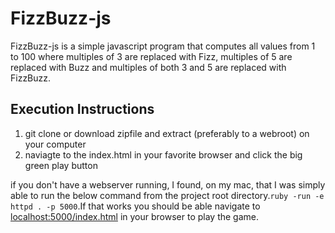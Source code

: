 # FizzBuzz-js 

FizzBuzz-js is a simple javascript program that computes all values from 1 to 100 where multiples of 3 are replaced with Fizz, multiples of 5 are replaced with Buzz and multiples of both 3 and 5 are replaced with FizzBuzz.

## Execution Instructions
1. git clone or download zipfile and extract (preferably to a webroot) on your computer
2. naviagte to the index.html in your favorite browser and click the big green play button

if you don't have a webserver running, I found, on my mac, that I was simply able to run the below command from the project root directory.<code>ruby -run -e httpd . -p 5000</code>.If that works you should be able navigate to [localhost:5000/index.html](http://localhost:5000/index.html) in your browser to play the game.


